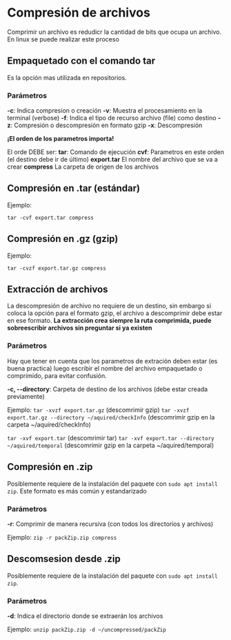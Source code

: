 # Compresión de archivos

Comprimir un archivo es redudicr la cantidad de bits que ocupa un archivo. En linux se puede realizar este proceso

## Empaquetado con el comando tar

Es la opción mas utilizada en repositorios.

### Parámetros

**-c**: Indica compresion o creación
**-v**: Muestra el procesamiento en la terminal (verbose)
**-f**: Indica el tipo de recurso archivo (file) como destino
**-z**: Compresión o descompresión en formato gzip
**-x**: Descompresión

**¡El orden de los parametros importa!**

El orde DEBE ser:
**tar**: Comando de ejecución
**cvf**: Parametros en este orden (el destino debe ir de último)
**export.tar** El nombre del archivo que se va a crear
**compress** La carpeta de origen de los archivos

## Compresión en .tar (estándar)

Ejemplo:

`tar -cvf export.tar compress`

## Compresión en .gz (gzip)

Ejemplo:

`tar -cvzf export.tar.gz compress`

## Extracción de archivos

La descompresión de archivo no requiere de un destino, sin embargo si coloca la opción para el formato gzip, el archivo a descomprimir debe estar en ese formato. **La extracción crea siempre la ruta comprimida, puede sobreescribir archivos sin preguntar si ya existen**

### Parámetros

Hay que tener en cuenta que los parametros de extración deben estar (es buena practica) luego escribir el nombre del archivo empaquetado o comprimido, para evitar confusión.

**-c, --directory**: Carpeta de destino de los archivos (debe estar creada previamente)

Ejemplo:
`tar -xvzf export.tar.gz` (descomrimir gzip)
`tar -xvzf export.tar.gz --directory ~/aquired/checkInfo` (descomrimir gzip en la carpeta ~/aquired/checkInfo)

`tar -xvf export.tar` (descomrimir tar)
`tar -xvf export.tar --directory ~/aquired/temporal` (descomrimir gzip en la carpeta ~/aquired/temporal)

## Compresión en .zip

Posiblemente requiere de la instalación del paquete con `sudo apt install zip`. Este formato es más común y estandarizado

### Parámetros

**-r**: Comprimir de manera recursiva (con todos los directorios y archivos)

Ejemplo:
`zip -r packZip.zip compress`

## Descomsesion desde .zip

Posiblemente requiere de la instalación del paquete con `sudo apt install zip`.

### Parámetros

**-d**: Indica el directorio donde se extraerán los archivos

Ejemplo:
`unzip packZip.zip -d ~/uncompressed/packZip`
